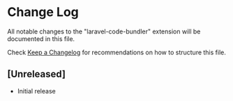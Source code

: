 # Change Log

All notable changes to the "laravel-code-bundler" extension will be documented in this file.

Check [Keep a Changelog](http://keepachangelog.com/) for recommendations on how to structure this file.

## [Unreleased]

- Initial release